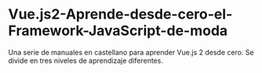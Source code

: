 # Vue.js2-Aprende-desde-cero-el-Framework-JavaScript-de-moda
Una serie de manuales en castellano para aprender Vue.js 2 desde cero. Se divide en tres niveles de aprendizaje diferentes.
